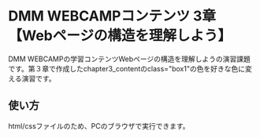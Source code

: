 # DMM WEBCAMPコンテンツ 3章【Webページの構造を理解しよう】
DMM WEBCAMPの学習コンテンツWebページの構造を理解しようの演習課題です。第３章で作成したchapter3_contentのclass="box1"の色を好きな色に変える演習です。
## 使い方
html/cssファイルのため、PCのブラウザで実行できます。
